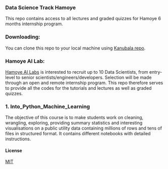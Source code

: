 ### Data Science Track Hamoye
This repo contains access to all lectures and graded quizzes for Hamoye 6 months internship program.


###  Downloading:
You can clone this repo to your local machine using [Kanubala repo](https://github.com/KANUBALAD/Data_Science_Hamoye.git).



###  Hamoye AI Lab: 
[Hamoye AI Labs](https://hamoye.com/) is interested to recruit up to 10 Data Scientists, from entry-level to senior scientists/engineers/developers. Selection will be made through an open and remote internship program. This repo therefore serves to provide all the codes for the tutorials and lectures as well as graded quizzes. 



###  1. Into_Python_Machine_Learning

The objective of this course is to make students work  on cleaning, wrangling, exploring, providing summary statistics and interesting visualisations on a public utility data containing millions of rows and tens of files in structured format. 
It contains different notebooks with detailed instructions.



#### License

[MIT](https://choosealicense.com/licenses/mit/)




